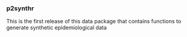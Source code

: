 ### p2synthr
This is the first release of this data package that contains functions to generate synthetic epidemiological data


